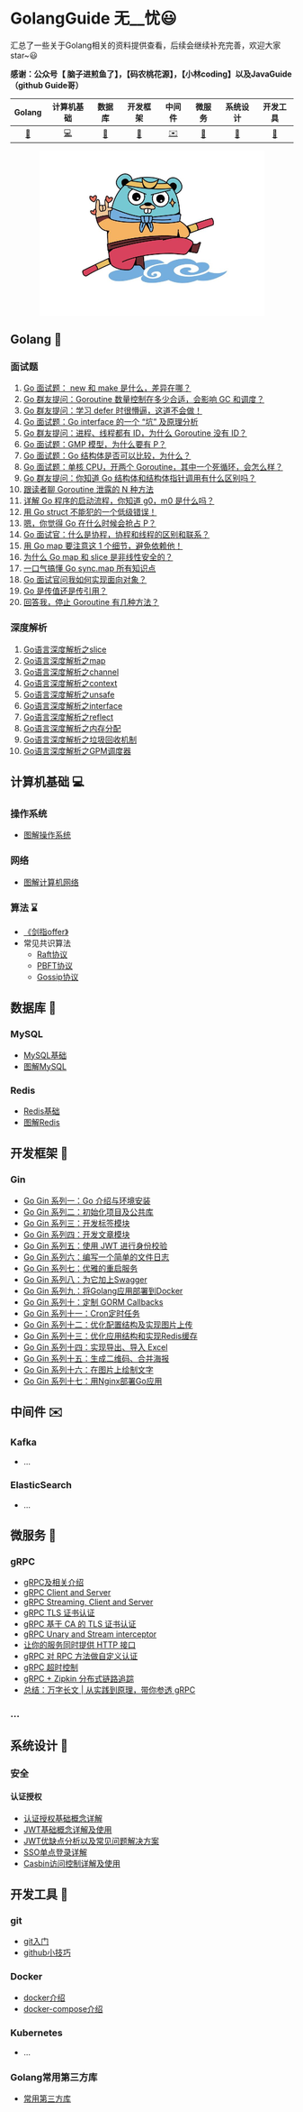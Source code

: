 # GolangGuide  无__忧😃
汇总了一些关于Golang相关的资料提供查看，后续会继续补充完善，欢迎大家star~:smiley:

**感谢：公众号【 脑子进煎鱼了】，【码农桃花源】，【小林coding】以及JavaGuide（github Guide哥）**

|    Golang    |    计算机基础    |     数据库    |   开发框架    |   中间件     |    微服务    |    系统设计    |    开发工具    |
| :----------: | :------------: | :--------: | :----------: | :------------: | :--------: | :-----------: | :--------: |
| [📝](#Golang) | [💻](#计算机基础) | [💾](#数据库) | [🔲](#开发框架) | [✉️](#中间件) | [🎰](#微服务) | [🔬](#系统设计) | [🔧](#开发工具) |

<img src="https://raw.githubusercontent.com/zmk-c/blogImages/master/img/GolangGuide.jpg" alt="go_monkey" style="zoom:50%;display:block;margin:0 auto" />

## Golang 📝
### 面试题

1. [Go 面试题： new 和 make 是什么，差异在哪？](https://mp.weixin.qq.com/s/tZg3zmESlLmefAWdTR96Tg)
2. [Go 群友提问：Goroutine 数量控制在多少合适，会影响 GC 和调度？](https://mp.weixin.qq.com/s/uWP2X6iFu7BtwjIv5H55vw)
3. [Go 群友提问：学习 defer 时很懵逼，这道不会做！](https://mp.weixin.qq.com/s/lELMqKho003h0gfKkZxhHQ)
4. [Go 面试题：Go interface 的一个 “坑” 及原理分析](https://mp.weixin.qq.com/s/vNACbdSDxC9S0LOAr7ngLQ)
5. [Go 群友提问：进程、线程都有 ID，为什么 Goroutine 没有 ID？](https://mp.weixin.qq.com/s/qFAtgpbAsHSPVLuo3PYIhg)
6. [ Go 面试题：GMP 模型，为什么要有 P？](https://mp.weixin.qq.com/s/an7dml9NLOhqOZjEGLdEEw)
7. [Go 面试题：Go 结构体是否可以比较，为什么？](https://mp.weixin.qq.com/s/HScH6nm3xf4POXVk774jUA)
8. [Go 面试题：单核 CPU，开两个 Goroutine，其中一个死循环，会怎么样？](https://mp.weixin.qq.com/s/h27GXmfGYVLHRG3Mu_8axw)
9. [Go 群友提问：你知道 Go 结构体和结构体指针调用有什么区别吗？](https://mp.weixin.qq.com/s/g-D_eVh-8JaIoRne09bJ3Q)
10. [跟读者聊 Goroutine 泄露的 N 种方法](https://mp.weixin.qq.com/s/ql01K1nOnEZpdbp--6EDYw)
11. [详解 Go 程序的启动流程，你知道 g0，m0 是什么吗？](https://mp.weixin.qq.com/s/YK-TD3bZGEgqC0j-8U6VkQ)
12. [用 Go struct 不能犯的一个低级错误！](https://mp.weixin.qq.com/s/K5B2ItkzOb4eCFLxZI5Wvw)
13. [嗯，你觉得 Go 在什么时候会抢占 P？](https://mp.weixin.qq.com/s/WAPogwLJ2BZvrquoKTQXzg)
14. [Go 面试官：什么是协程，协程和线程的区别和联系？](https://mp.weixin.qq.com/s/vW5n_JWa3I-Qopbx4TmIgQ)
15. [用 Go map 要注意这 1 个细节，避免依赖他！](https://mp.weixin.qq.com/s/MzAktbjNyZD0xRVTPRKHpw)
16. [为什么 Go map 和 slice 是非线性安全的？](https://mp.weixin.qq.com/s/TzHvDdtfp0FZ9y1ndqeCRw)
17. [一口气搞懂 Go sync.map 所有知识点](https://mp.weixin.qq.com/s/8aufz1IzElaYR43ccuwMyA)
18. [Go 面试官问我如何实现面向对象？](https://mp.weixin.qq.com/s/2x4Sajv7HkAjWFPe4oD96g)
19. [Go 是传值还是传引用？](https://mp.weixin.qq.com/s/qsxvfiyZfRCtgTymO9LBZQ)
20. [回答我，停止 Goroutine 有几种方法？](https://mp.weixin.qq.com/s/tN8Q1GRmphZyAuaHrkYFEg)

### 深度解析

1. [Go语言深度解析之slice](golang/deep/slice.md)
2. [Go语言深度解析之map](golang/deep/map.md)
3. [Go语言深度解析之channel](golang/deep/channel.md)
4. [Go语言深度解析之context](golang/deep/context.md)
5. [Go语言深度解析之unsafe](golang/deep/unsafe.md)
6. [Go语言深度解析之interface](golang/deep/interface.md)
7. [Go语言深度解析之reflect](golang/deep/reflect.md)
8. [Go语言深度解析之内存分配](golang/deep/memory_distribution.md)
9. [Go语言深度解析之垃圾回收机制](golang/deep/gc.md)
10. [Go语言深度解析之GPM调度器](golang/deep/gmp.md)


## 计算机基础 💻
### 操作系统

- [图解操作系统](cs-basics/operating-system/os.pdf)

### 网络

- [图解计算机网络](cs-basics/network/network.pdf)

### 算法 ⌛️ 

- [《剑指offer》](https://leetcode-cn.com/study-plan/lcof/)
- 常见共识算法
  - [Raft协议](cs-basics/consensus/raft.md)
  - [PBFT协议](cs-basics/consensus/pbft.md)
  - [Gossip协议](cs-basics/consensus/gossip.md)

## 数据库 💾
### MySQL

  - [MySQL基础](database/mysql/base.md)
  - [图解MySQL](https://www.xiaolincoding.com/mysql/)

### Redis

  - [Redis基础](middleware/redis/base.md)
  - [图解Redis](https://www.xiaolincoding.com/redis/)

## 开发框架 🔲
### Gin

- [Go Gin 系列一：Go 介绍与环境安装](https://mp.weixin.qq.coam/s?__biz=MzUxMDI4MDc1NA==&mid=2247483714&idx=1&sn=0b536199884cb45a1316c77998895baf&chksm=f904141fce739d0978e02147507dc29fadee2e19ac312d34a3190062ae40e62a490fc58df6ae&scene=178&cur_album_id=1383459655464337409#rd)
- [Go Gin 系列二：初始化项目及公共库](https://mp.weixin.qq.com/s?__biz=MzUxMDI4MDc1NA==&mid=2247483807&idx=1&sn=9c7aede4f675f2de49ddc08ab1a95a71&chksm=f90414c2ce739dd4b8711c0043286fba9744b8d9c86c75c7ac7750d28cd2fed43f749eb5de99&scene=178&cur_album_id=1383459655464337409#rd)
- [Go Gin 系列三：开发标签模块](https://mp.weixin.qq.com/s?__biz=MzUxMDI4MDc1NA==&mid=2247483807&idx=2&sn=513f8e5620db9cc37fea62fe6ff69796&chksm=f90414c2ce739dd4ccc217360b50618c085ec2327e4149dfbc1d136566ef6543dadd80b1e20e&scene=178&cur_album_id=1383459655464337409#rd)
- [Go Gin 系列四：开发文章模块](https://mp.weixin.qq.com/s?__biz=MzUxMDI4MDc1NA==&mid=2247483807&idx=3&sn=d24c23a03579f9ab662826c15174e3f4&chksm=f90414c2ce739dd42a4829099cc1229b51f4770d887f55a5995c584d0015d32fc8b9fe16d751&scene=178&cur_album_id=1383459655464337409#rd)
- [Go Gin 系列五：使用 JWT 进行身份校验](https://mp.weixin.qq.com/s?__biz=MzUxMDI4MDc1NA==&mid=2247483807&idx=4&sn=fae0d5ec098860038bb4de5c45d5d624&chksm=f90414c2ce739dd4b6fb2356afef5304057a49cbf527951000da107456ad07e87d1e69b32370&scene=178&cur_album_id=1383459655464337409#rd)
- [Go Gin 系列六：编写一个简单的文件日志](https://mp.weixin.qq.com/s?__biz=MzUxMDI4MDc1NA==&mid=2247483807&idx=5&sn=dbfc85b5a612a364f323de4703ae98ec&chksm=f90414c2ce739dd484a2c0583c424e59104809da9304ad8d23a85d9b4ff42f3e7d7f146d3930&scene=178&cur_album_id=1383459655464337409#rd)
- [Go Gin 系列七：优雅的重启服务](https://github.com/gravityblast/fresh)
- [Go Gin 系列八：为它加上Swagger](https://mp.weixin.qq.com/s?__biz=MzUxMDI4MDc1NA==&mid=2247483807&idx=7&sn=b73f0fd0ee14cdb43bc28ab6cb7c5644&chksm=f90414c2ce739dd43173eaec770dba45e04417a0849b676a0fa12af8e45a3db69e19eab3ab04&scene=178&cur_album_id=1383459655464337409#rd)
- [Go Gin 系列九：将Golang应用部署到Docker](https://mp.weixin.qq.com/s?__biz=MzUxMDI4MDc1NA==&mid=2247483807&idx=8&sn=b2827c18847397e6d1d37bfe49b2065f&chksm=f90414c2ce739dd4061203ea791b35846a3ecb0aa40680783676fb3e4a39115bda9abe14fbf0&scene=178&cur_album_id=1383459655464337409#rd)
- [Go Gin 系列十：定制 GORM Callbacks](https://mp.weixin.qq.com/s?__biz=MzUxMDI4MDc1NA==&mid=2247483819&idx=1&sn=90a68030b7d3f40b5ccfb9f91ce571d7&chksm=f90414f6ce739de092938728fe189e8d7b490aecaa19dddaa2c1c43eab971df29df0c37aa04a&scene=178&cur_album_id=1383459655464337409#rd)
- [Go Gin 系列十一：Cron定时任务](https://mp.weixin.qq.com/s?__biz=MzUxMDI4MDc1NA==&mid=2247483819&idx=2&sn=a85e39912a709d22dc3529ea9bdc3322&chksm=f90414f6ce739de02d20484b3368476a4ecf19c0b1e38f8e263703432af3c1776365d096c12e&scene=178&cur_album_id=1383459655464337409#rd)
- [Go Gin 系列十二：优化配置结构及实现图片上传](https://mp.weixin.qq.com/s?__biz=MzUxMDI4MDc1NA==&mid=2247483819&idx=3&sn=e76373b6bd530a552f08472d4987854e&chksm=f90414f6ce739de07dc82412e9c7e684a5058921253d1541b58e6ae205301be2fe782df9d6d6&scene=178&cur_album_id=1383459655464337409#rd)
- [Go Gin 系列十三：优化应用结构和实现Redis缓存](https://mp.weixin.qq.com/s?__biz=MzUxMDI4MDc1NA==&mid=2247483819&idx=4&sn=e6f85aa6196688198f3514e1efbbbeca&chksm=f90414f6ce739de0570a358c84023373a4021ed9e74bbaf7eec7c931e61a2c6c292bacae399d&scene=178&cur_album_id=1383459655464337409#rd)
- [Go Gin 系列十四：实现导出、导入 Excel](https://mp.weixin.qq.com/s?__biz=MzUxMDI4MDc1NA==&mid=2247483819&idx=5&sn=780affae40072df28ae6f6e4e226fdd8&chksm=f90414f6ce739de08b373523ea53b11575c64fd2db8ee04ee9237b9d24c93c8f6a0153918afd&scene=178&cur_album_id=1383459655464337409#rd)
- [Go Gin 系列十五：生成二维码、合并海报](https://mp.weixin.qq.com/s?__biz=MzUxMDI4MDc1NA==&mid=2247483819&idx=6&sn=57f8d9031249f61d039477b11d62612f&chksm=f90414f6ce739de0e0c36a5ad3784e2ebd82e7a8941805d162dbd660e54fe169cd87573b7f34&scene=178&cur_album_id=1383459655464337409#rd)
- [Go Gin 系列十六：在图片上绘制文字](https://mp.weixin.qq.com/s?__biz=MzUxMDI4MDc1NA==&mid=2247483819&idx=7&sn=1929b2cf09de3ec6222281def551a901&chksm=f90414f6ce739de04400958b1f4aebbd331715914b03efad26204ac8ba284d59d89f3af86099&scene=178&cur_album_id=1383459655464337409#rd)
- [Go Gin 系列十七：用Nginx部署Go应用](https://mp.weixin.qq.com/s?__biz=MzUxMDI4MDc1NA==&mid=2247483819&idx=8&sn=c64f86744121ba7f4c2f7b8539de8b7d&chksm=f90414f6ce739de012bbdef88a31e18332a21ea24ba773ef676d5d1ba7e3ab7ebed941aca5c1&scene=178&cur_album_id=1383459655464337409#rd)

## 中间件 ✉️
### Kafka
  - ... 

### ElasticSearch
  - ...

## 微服务 🎰
### gRPC

  - [gRPC及相关介绍](https://mp.weixin.qq.com/s/bbHqWqtmk_k3-X_1XEDEJw)
  - [gRPC Client and Server](https://mp.weixin.qq.com/s?__biz=MzUxMDI4MDc1NA==&mid=2247483721&idx=2&sn=5fab143b3cd50209fafc658aaba7c0e9&chksm=f9041414ce739d023611ac6ff38dbfe81d48591ab24ba37eefb3fe6cb121e89dd46fa2fbb1a9&cur_album_id=1383472721040064512&scene=189#rd)
  - [gRPC Streaming, Client and Server](https://mp.weixin.qq.com/s?__biz=MzUxMDI4MDc1NA==&mid=2247483721&idx=3&sn=b61db0379afd96e0149c279564d8efea&chksm=f9041414ce739d02c1554318a6e86942a0450266f27360913882860f24bc59268d315142f79b&cur_album_id=1383472721040064512&scene=189#rd)
  - [gRPC TLS 证书认证](https://mp.weixin.qq.com/s?__biz=MzUxMDI4MDc1NA==&mid=2247483719&idx=1&sn=34b3a6a6fd63106a4c369b3a0eaef330&chksm=f904141ace739d0cc5ecd1f40ed03688934a380fd5006ffd10947e45638277b0fcd197ab7ff8&scene=178&cur_album_id=1383472721040064512#rd)
  - [gRPC 基于 CA 的 TLS 证书认证](https://mp.weixin.qq.com/s?__biz=MzUxMDI4MDc1NA==&mid=2247483719&idx=2&sn=e8208b347f8a38c98fd4f5986bd0df4a&chksm=f904141ace739d0c7106280b5332832353cd1022204089ab46bab6c5b95c8687f34c13a755b3&scene=178&cur_album_id=1383472721040064512#rd)
  - [gRPC Unary and Stream interceptor](https://mp.weixin.qq.com/s?__biz=MzUxMDI4MDc1NA==&mid=2247483718&idx=1&sn=ae0f6ea8111e7e9aeb152a247a333e68&chksm=f904141bce739d0dac96d1e3276fa141069681740a95c390b7c965f4381a14934075aa01d1c3&cur_album_id=1383472721040064512&scene=189#rd)
  - [让你的服务同时提供 HTTP 接口](https://mp.weixin.qq.com/s?__biz=MzUxMDI4MDc1NA==&mid=2247483718&idx=2&sn=0e592098eb5c1a837db12387fafe5f9c&chksm=f904141bce739d0d98ec188879258dd81c750a0404ba1a38b0c08610e3318b71fe65025e573c&cur_album_id=1383472721040064512&scene=189#rd)
  - [gRPC 对 RPC 方法做自定义认证](https://mp.weixin.qq.com/s?__biz=MzUxMDI4MDc1NA==&mid=2247483716&idx=1&sn=2b173c55cbe242cafda64a042b30669e&chksm=f9041419ce739d0fb6d4b210dd70962d96a72b1290d5138246c4b236b14ff1a57798f01969ae&cur_album_id=1383472721040064512&scene=189#rd)
  - [gRPC 超时控制](https://mp.weixin.qq.com/s?__biz=MzUxMDI4MDc1NA==&mid=2247483716&idx=2&sn=60a9d2e9c6a91c369aba0293e8bdb95b&chksm=f9041419ce739d0f0070b5e7bebeb112cd48ea86dbf9e36ad91ffe7943a944d85cf487ef0fb2&cur_album_id=1383472721040064512&scene=189#rd)
  - [gRPC + Zipkin 分布式链路追踪](https://mp.weixin.qq.com/s?__biz=MzUxMDI4MDc1NA==&mid=2247483716&idx=3&sn=71c2f616b4bed0af7a6a914e1ee2c1df&chksm=f9041419ce739d0fc3839eaffa7d7075f3be8cda92df241bd3e0e961d7a93b9eafdbf33d2335&cur_album_id=1383472721040064512&scene=189#rd)
  - [总结：万字长文 | 从实践到原理，带你参透 gRPC](https://mp.weixin.qq.com/s?__biz=MzUxMDI4MDc1NA==&mid=2247484984&idx=1&sn=392e258f24aec08f58c84ccaba96b2ae&chksm=f9041365ce739a73054b01edcf31fdf3590fb403b1b48aa7dbeccc74c568e5b0e8a4e838c65e&scene=178&cur_album_id=1383472721040064512#rd)

### ...

## 系统设计 🔬
### 安全
#### 认证授权

- [认证授权基础概念详解](system-design/security/basis-of-authority-certification.md)
- [JWT基础概念详解及使用](system-design/security/jwt-intro.md)
- [JWT优缺点分析以及常见问题解决方案](system-design/security/advantages%26disadvantages-of-jwt.md)
- [SSO单点登录详解](system-design/security/sso-intro.md)
- [Casbin访问控制详解及使用](system-design/security/casbin-intro.md)

## 开发工具 🔧
### git

  - [git入门](tools/git/git-intro.md)
  - [github小技巧](tools/git/github-tips.md)
### Docker

  - [docker介绍](tools/docker/docker.md)
  - [docker-compose介绍](tools/docker/docker-compose.md)

### Kubernetes
  - ...

### Golang常用第三方库

  - [常用第三方库](golang/useful_package.md)



